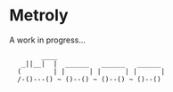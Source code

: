 Metroly
=======

A work in progress...

	        ____                           
	   _||__|  |  ______   ______   ______ 
	  (        | |      | |      | |      |
	  /-()---() ~ ()--() ~ ()--() ~ ()--()
